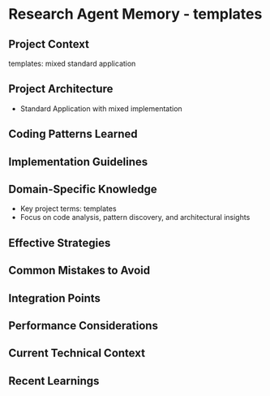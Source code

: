 # Research Agent Memory - templates

<!-- MEMORY LIMITS: 16KB max | 10 sections max | 15 items per section -->
<!-- Last Updated: 2025-08-13 14:29:28 | Auto-updated by: research -->

## Project Context
templates: mixed standard application

## Project Architecture
- Standard Application with mixed implementation

## Coding Patterns Learned
<!-- Items will be added as knowledge accumulates -->

## Implementation Guidelines
<!-- Items will be added as knowledge accumulates -->

## Domain-Specific Knowledge
<!-- Agent-specific knowledge for templates domain -->
- Key project terms: templates
- Focus on code analysis, pattern discovery, and architectural insights

## Effective Strategies
<!-- Successful approaches discovered through experience -->

## Common Mistakes to Avoid
<!-- Items will be added as knowledge accumulates -->

## Integration Points
<!-- Items will be added as knowledge accumulates -->

## Performance Considerations
<!-- Items will be added as knowledge accumulates -->

## Current Technical Context
<!-- Items will be added as knowledge accumulates -->

## Recent Learnings
<!-- Most recent discoveries and insights -->
